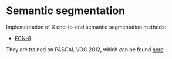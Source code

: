 # Semantic segmentationImplementation of X end-to-end semantic segmentation methods: - [FCN-8](https://arxiv.org/abs/1411.4038).They are trained on PASCAL VOC 2012, which can be found [here](https://pjreddie.com/projects/pascal-voc-dataset-mirror/).